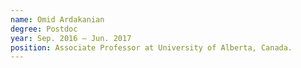 ```yaml
---
name: Omid Ardakanian
degree: Postdoc
year: Sep. 2016 — Jun. 2017
position: Associate Professor at University of Alberta, Canada.
---
```

